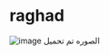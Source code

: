 # raghad
![image](https://user-images.githubusercontent.com/107891623/180502375-10b5c837-c2c1-41c4-8d74-72e740c46f83.png)
الصوره 
تم تحميل 
